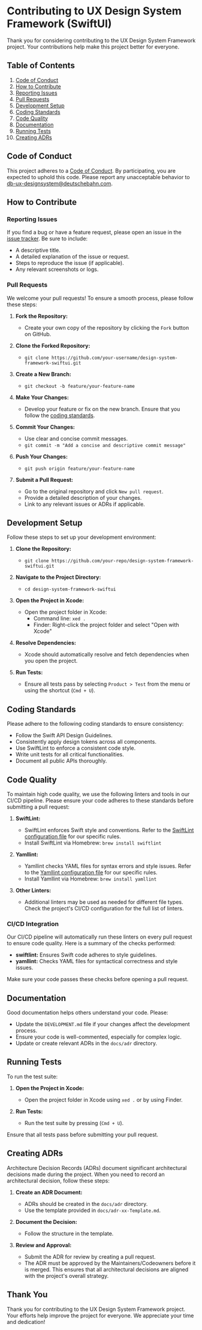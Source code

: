 # Contributing to UX Design System Framework (SwiftUI)

Thank you for considering contributing to the UX Design System Framework
project. Your contributions help make this project better for everyone.

## Table of Contents

1. [Code of Conduct](#code-of-conduct)
2. [How to Contribute](#how-to-contribute)
3. [Reporting Issues](#reporting-issues)
4. [Pull Requests](#pull-requests)
5. [Development Setup](#development-setup)
6. [Coding Standards](#coding-standards)
7. [Code Quality](#code-quality)
8. [Documentation](#documentation)
9. [Running Tests](#running-tests)
10. [Creating ADRs](#creating-adrs)

## Code of Conduct

This project adheres to a [Code of Conduct](./CODE_OF_CONDUCT.md). By
participating, you are expected to uphold this code. Please report any
unacceptable behavior
to [db-ux-designsystem@deutschebahn.com](mailto:db-ux-designsystem@deutschebahn.com).

## How to Contribute

### Reporting Issues

If you find a bug or have a feature request, please open an issue in
the [issue tracker](https://github.com/your-repo/design-system-framework-swiftui/issues).
Be sure to include:

* A descriptive title.
* A detailed explanation of the issue or request.
* Steps to reproduce the issue (if applicable).
* Any relevant screenshots or logs.

### Pull Requests

We welcome your pull requests! To ensure a smooth process, please follow these
steps:

1. **Fork the Repository:**
    * Create your own copy of the repository by clicking the `Fork` button on
      GitHub.

2. **Clone the Forked Repository:**
    * `git clone https://github.com/your-username/design-system-framework-swiftui.git`

3. **Create a New Branch:**
    * `git checkout -b feature/your-feature-name`

4. **Make Your Changes:**
    * Develop your feature or fix on the new branch. Ensure that you follow
      the [coding standards](#coding-standards).

5. **Commit Your Changes:**
    * Use clear and concise commit messages.
    * `git commit -m "Add a concise and descriptive commit message"`

6. **Push Your Changes:**
    * `git push origin feature/your-feature-name`

7. **Submit a Pull Request:**
    * Go to the original repository and click `New pull request`.
    * Provide a detailed description of your changes.
    * Link to any relevant issues or ADRs if applicable.

## Development Setup

Follow these steps to set up your development environment:

1. **Clone the Repository:**
    * `git clone https://github.com/your-repo/design-system-framework-swiftui.git`

2. **Navigate to the Project Directory:**
    * `cd design-system-framework-swiftui`

3. **Open the Project in Xcode:**
    * Open the project folder in Xcode:
        * Command line: `xed .`
        * Finder: Right-click the project folder and select "Open with Xcode"

4. **Resolve Dependencies:**
    * Xcode should automatically resolve and fetch dependencies when you open
      the project.

5. **Run Tests:**
    * Ensure all tests pass by selecting `Product > Test` from the menu or using
      the shortcut (`Cmd + U`).

## Coding Standards

Please adhere to the following coding standards to ensure consistency:

* Follow the Swift API Design Guidelines.
* Consistently apply design tokens across all components.
* Use SwiftLint to enforce a consistent code style.
* Write unit tests for all critical functionalities.
* Document all public APIs thoroughly.

## Code Quality

To maintain high code quality, we use the following linters and tools in our
CI/CD pipeline. Please ensure your code adheres to these standards before
submitting a pull request:

1. **SwiftLint:**
    * SwiftLint enforces Swift style and conventions. Refer to
      the [SwiftLint configuration file](./.swiftlint.yml) for our specific
      rules.
    * Install SwiftLint via Homebrew: `brew install swiftlint`

2. **Yamllint:**
    * Yamllint checks YAML files for syntax errors and style issues. Refer to
      the [Yamllint configuration file](./.yamllint) for our specific rules.
    * Install Yamllint via Homebrew: `brew install yamllint`

3. **Other Linters:**
    * Additional linters may be used as needed for different file types. Check
      the project's CI/CD configuration for the full list of linters.

### CI/CD Integration

Our CI/CD pipeline will automatically run these linters on every pull request to
ensure code quality. Here is a summary of the checks performed:

* **swiftlint:** Ensures Swift code adheres to style guidelines.
* **yamllint:** Checks YAML files for syntactical correctness and style issues.

Make sure your code passes these checks before opening a pull request.

## Documentation

Good documentation helps others understand your code. Please:

* Update the `DEVELOPMENT.md` file if your changes affect the development
  process.
* Ensure your code is well-commented, especially for complex logic.
* Update or create relevant ADRs in the `docs/adr` directory.

## Running Tests

To run the test suite:

1. **Open the Project in Xcode:**
    * Open the project folder in Xcode using `xed .` or by using Finder.

2. **Run Tests:**
    * Run the test suite by pressing (`Cmd + U`).

Ensure that all tests pass before submitting your pull request.

## Creating ADRs

Architecture Decision Records (ADRs) document significant architectural
decisions made during the project. When you need to record an architectural
decision, follow these steps:

1. **Create an ADR Document:**
   * ADRs should be created in the `docs/adr` directory.
   * Use the template provided in `docs/adr-xx-Template.md`.

2. **Document the Decision:**
   * Follow the structure in the template.

3. **Review and Approval:**
   * Submit the ADR for review by creating a pull request.
   * The ADR must be approved by the Maintainers/Codeowners before it is
   merged. This ensures that all architectural decisions are aligned with the
   project's overall strategy.

## Thank You

Thank you for contributing to the UX Design System Framework project. Your
efforts help improve the project for everyone. We appreciate your time and
dedication!
